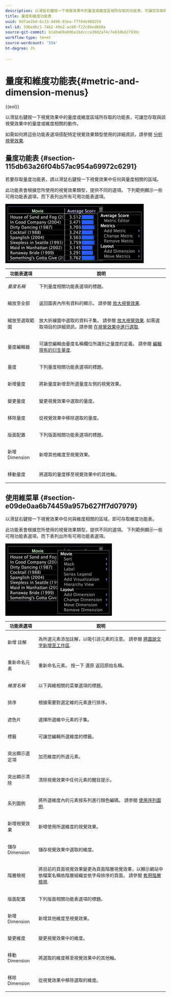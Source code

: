 ```yaml
---
description: 以滑鼠右鍵按一下視覺效果中的量度或維度區域所存取的功能表，可讓您存取與該視覺效果中的量度或維度相關的動作。
title: 量度和維度功能表
uuid: 0dfae2bd-6c33-4496-83ea-f7f6de960259
exl-id: 59bed6c1-74b2-49e2-ac68-f22c8bed668a
source-git-commit: b1dda69a606a16dccca30d2a74c7e63dbd27936c
workflow-type: tm+mt
source-wordcount: '554'
ht-degree: 3%

---
```


# 量度和維度功能表{#metric-and-dimension-menus}

{{eol}}

以滑鼠右鍵按一下視覺效果中的量度或維度區域所存取的功能表，可讓您存取與該視覺效果中的量度或維度相關的動作。

如需如何將這些功能表選項搭配特定視覺效果類型使用的詳細資訊，請參閱 [分析視覺效果](../../../home/c-get-started/c-analysis-vis/c-analysis-vis.md).

## 量度功能表 {#section-115db63a26f04b57ac954a69972c6291}

若要存取量度功能表，請以滑鼠右鍵按一下視覺效果中任何與量度相關的區域。

此功能表會根據您所使用的視覺效果類型，提供不同的選項。 下列範例顯示一些可用功能表選項，而下表列出所有可用功能表選項。

![](assets/mnu_Metric.png)

<table id="table_81EFAC2D754843DD98C2DDF81A35A2B4"> 
 <thead> 
  <tr> 
   <th colname="col1" class="entry"> 功能表選項 </th> 
   <th colname="col2" class="entry"> 說明 </th> 
  </tr> 
 </thead>
 <tbody> 
  <tr> 
   <td colname="col1"> <i>量度名稱</i> </td> 
   <td colname="col2"> <p>下列量度相關功能表選項的標題。 </p> </td> 
  </tr> 
  <tr> 
   <td colname="col1"> <p>縮放至全部 </p> </td> 
   <td colname="col2"> <p>返回圖表內所有資料的顯示。 請參閱 <a href="../../../home/c-get-started/c-vis/c-zoom-vis.md#concept-7e33670bb5344f78a316f1a84cc20530"> 放大視覺效果</a>. </p> </td> 
  </tr> 
  <tr> 
   <td colname="col1"> <p>縮放至選取範圍 </p> </td> 
   <td colname="col2"> <p>放大折線圖中選取的資料子集。 請參閱 <a href="../../../home/c-get-started/c-vis/c-zoom-vis.md#concept-7e33670bb5344f78a316f1a84cc20530"> 放大視覺效果</a>. 如需選取項目的詳細資訊，請參閱 <a href="../../../home/c-get-started/c-vis/c-sel-vis/c-sel-vis.md#concept-012870ec22c7476e9afbf3b8b2515746"> 在視覺效果中進行選取</a>. </p> </td> 
  </tr> 
  <tr> 
   <td colname="col1"> <p>量度編輯器 </p> </td> 
   <td colname="col2"> <p>可讓您編輯由量度名稱欄位所識別之量度的定義。 請參閱 <a href="../../../home/c-get-started/c-admin-intrf/c-prof-mgr/c-drvd-mtrcs.md#section-db6d924cf4e14bcc8d57cfe1059fc797"> 編輯現有的衍生量度</a>. </p> </td> 
  </tr> 
  <tr> 
   <td colname="col1"> <p>量度 </p> </td> 
   <td colname="col2"> <p>下列量度相關功能表選項的標題。 </p> </td> 
  </tr> 
  <tr> 
   <td colname="col1"> <p>新增量度 </p> </td> 
   <td colname="col2"> <p>將新量度新增至所選量度左側的視覺效果。 </p> </td> 
  </tr> 
  <tr> 
   <td colname="col1"> <p>變更量度 </p> </td> 
   <td colname="col2"> <p>變更視覺效果中選取的量度。 </p> </td> 
  </tr> 
  <tr> 
   <td colname="col1"> <p>移除量度 </p> </td> 
   <td colname="col2"> <p>從視覺效果中移除選取的量度。 </p> </td> 
  </tr> 
  <tr> 
   <td colname="col1"> <p>版面配置 </p> </td> 
   <td colname="col2"> <p>下列版面相關功能表選項的標題。 </p> </td> 
  </tr> 
  <tr> 
   <td colname="col1"> <p>新增Dimension </p> </td> 
   <td colname="col2"> <p>新增其他維度至視覺效果。 </p> </td> 
  </tr> 
  <tr> 
   <td colname="col1"> <p>移動量度 </p> </td> 
   <td colname="col2"> <p>將選取的量度移至視覺效果中的其他軸。 </p> </td> 
  </tr> 
 </tbody> 
</table>

## 使用維菜單 {#section-e09de0aa6b74459a957b627ff7d07979}

以滑鼠右鍵按一下視覺效果中任何與維度相關的區域，即可存取維度功能表。

此功能表會根據您所使用的視覺效果類型，提供不同的選項。 下列範例顯示一些可用功能表選項，而下表列出所有可用功能表選項。

![](assets/mnu_Dimension.png)

<table id="table_D8BB675B710B48A783B1C9EB206033E9"> 
 <thead> 
  <tr> 
   <th colname="col1" class="entry"> 功能表選項 </th> 
   <th colname="col2" class="entry"> 說明 </th> 
  </tr> 
 </thead>
 <tbody> 
  <tr> 
   <td colname="col1"> <p>新增 註解 </p> </td> 
   <td colname="col2"> <p>為所選元素添加註解，以吸引該元素的注意。 請參閱 <a href="../../../home/c-get-started/c-vis/c-call-wkspc.md#concept-212b09e763044d938987b4a9c658adc0"> 將圖說文字新增至工作區</a>. </p> </td> 
  </tr> 
  <tr> 
   <td colname="col1"> <p>重新命名元素 </p> </td> 
   <td colname="col2"> <p>重新命名元素。 按一下 <span class="uicontrol"> 還原</span> 返回原始名稱。 </p> </td> 
  </tr> 
  <tr> 
   <td colname="col1"> <p><i>維度名稱</i> </p> </td> 
   <td colname="col2"> <p>以下與維相關的菜單選項的標題。 </p> </td> 
  </tr> 
  <tr> 
   <td colname="col1"> <p>排序 </p> </td> 
   <td colname="col2"> <p>根據需要對選定維的元素進行排序。 </p> </td> 
  </tr> 
  <tr> 
   <td colname="col1"> <p>遮色片 </p> </td> 
   <td colname="col2"> <p>選擇所選維中元素的子集。 </p> </td> 
  </tr> 
  <tr> 
   <td colname="col1"> <p>標籤 </p> </td> 
   <td colname="col2"> <p>可讓您編輯所選維度的標籤。 </p> </td> 
  </tr> 
  <tr> 
   <td colname="col1"> <p>突出顯示選定項 </p> </td> 
   <td colname="col2"> <p>加亮維度的所選元素。 </p> </td> 
  </tr> 
  <tr> 
   <td colname="col1"> <p>突出顯示清除 </p> </td> 
   <td colname="col2"> <p>清除視覺效果中任何元素的醒目提示。 </p> </td> 
  </tr> 
  <tr> 
   <td colname="col1"> <p>系列圖例 </p> </td> 
   <td colname="col2"> <p>將所選維度內的元素按系列進行顏色編碼。 請參閱 <a href="../../../home/c-get-started/c-analysis-vis/c-tables/c-srs-leg.md#concept-c48042a705524bc4b63cd6f24874cc12"> 使用序列圖例</a>. </p> </td> 
  </tr> 
  <tr> 
   <td colname="col1"> <p>新增視覺效果 </p> </td> 
   <td colname="col2"> <p>新增使用所選維度的視覺效果。 </p> </td> 
  </tr> 
  <tr> 
   <td colname="col1"> <p>儲存Dimension </p> </td> 
   <td colname="col2"> <p>儲存視覺效果中選取的維度。 </p> </td> 
  </tr> 
  <tr> 
   <td colname="col1"> <p>階層檢視 </p> </td> 
   <td colname="col2"> <p>將目前的頁面視覺效果變更為頁面階層視覺效果，以顯示網站中依檔案名稱依階層組織並依字母排序的頁面。 請參閱 <a href="../../../home/c-get-started/c-analysis-vis/c-tables/c-hier-vews.md#concept-b461183424a841eb94f8143a0eaf9bff"> 套用階層檢視</a>. </p> </td> 
  </tr> 
  <tr> 
   <td colname="col1"> <p>版面配置 </p> </td> 
   <td colname="col2"> <p>下列版面相關功能表選項的標題。 </p> </td> 
  </tr> 
  <tr> 
   <td colname="col1"> <p>新增Dimension </p> </td> 
   <td colname="col2"> <p>新增其他維度至視覺效果。 </p> </td> 
  </tr> 
  <tr> 
   <td colname="col1"> <p>變更維度 </p> </td> 
   <td colname="col2"> <p>變更視覺效果中的維度。 </p> </td> 
  </tr> 
  <tr> 
   <td colname="col1"> <p>移動Dimension </p> </td> 
   <td colname="col2"> <p>將選取的維度移至視覺效果中的其他軸。 </p> </td> 
  </tr> 
  <tr> 
   <td colname="col1"> <p>移除Dimension </p> </td> 
   <td colname="col2"> <p>從視覺效果中移除選取的維度。 </p> </td> 
  </tr> 
 </tbody> 
</table>
